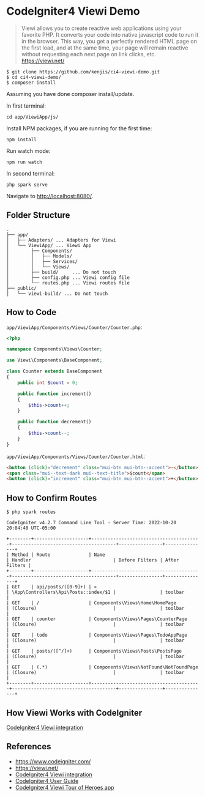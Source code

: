 # CodeIgniter4 Viewi Demo

> Viewi allows you to create reactive web applications using your favorite PHP. It converts your code into native javascript code to run it in the browser. This way, you get a perfectly rendered HTML page on the first load, and at the same time, your page will remain reactive without requesting each next page on link clicks, etc.
https://viewi.net/

```console
$ git clone https://github.com/kenjis/ci4-viewi-demo.git
$ cd ci4-viewi-demo/
$ composer install
```

Assuming you have done composer install/update.

In first terminal:

`cd app/ViewiApp/js/`

Install NPM packages, if you are running for the first time:

`npm install`

Run watch mode:

`npm run watch`

In second terminal:

```console
php spark serve
```

Navigate to <http://localhost:8080/>.

## Folder Structure

```
.
├── app/
│   ├── Adapters/ ... Adapters for Viewi
│   └── ViewiApp/ ... Viewi App
│        ├── Components/
│        │   ├── Models/
│        │   ├── Services/
│        │   └── Views/
│        ├── build/     ... Do not touch
│        ├── config.php ... Viewi config file
│        └── routes.php ... Viewi routes file
├── public/
│   └── viewi-build/ ... Do not touch
```

## How to Code

`app/ViewiApp/Components/Views/Counter/Counter.php`:
```php
<?php

namespace Components\Views\Counter;

use Viewi\Components\BaseComponent;

class Counter extends BaseComponent
{
    public int $count = 0;

    public function increment()
    {
        $this->count++;
    }

    public function decrement()
    {
        $this->count--;
    }
}
```

`app/ViewiApp/Components/Views/Counter/Counter.html`:
```html
<button (click)="decrement" class="mui-btn mui-btn--accent">-</button>
<span class="mui--text-dark mui--text-title">$count</span>
<button (click)="increment" class="mui-btn mui-btn--accent">+</button>
```

## How to Confirm Routes

```console
$ php spark routes

CodeIgniter v4.2.7 Command Line Tool - Server Time: 2022-10-20 20:04:40 UTC-05:00

+--------+--------------------+----------------------------------------+--------------------------------------+----------------+---------------+
| Method | Route              | Name                                   | Handler                              | Before Filters | After Filters |
+--------+--------------------+----------------------------------------+--------------------------------------+----------------+---------------+
| GET    | api/posts/([0-9]+) | »                                      | \App\Controllers\Api\Posts::index/$1 |                | toolbar       |
| GET    | /                  | Components\Views\Home\HomePage         | (Closure)                            |                | toolbar       |
| GET    | counter            | Components\Views\Pages\CounterPage     | (Closure)                            |                | toolbar       |
| GET    | todo               | Components\Views\Pages\TodoAppPage     | (Closure)                            |                | toolbar       |
| GET    | posts/([^/]+)      | Components\Views\Posts\PostsPage       | (Closure)                            |                | toolbar       |
| GET    | (.*)               | Components\Views\NotFound\NotFoundPage | (Closure)                            |                | toolbar       |
+--------+--------------------+----------------------------------------+--------------------------------------+----------------+---------------+

```
## How Viewi Works with CodeIgniter

[CodeIgniter4 Viewi integration](https://viewi.net/docs/code-igniter)

## References

- https://www.codeigniter.com/
- https://viewi.net/
- [CodeIgniter4 Viewi integration](https://viewi.net/docs/code-igniter)
- [CodeIgniter4 User Guide](https://codeigniter4.github.io/CodeIgniter4/)
- [CodeIgniter4 Viewi Tour of Heroes app](https://github.com/kenjis/ci4-viewi-tour-of-heroes)

